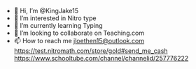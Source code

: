- 👋 Hi, I’m @KingJake15
- 👀 I’m interested in Nitro type
- 🌱 I’m currently learning Typing 
- 💞️ I’m looking to collaborate on Teaching.com
- 📫 How to reach me jloethen15@outlook.com
https://test.nitromath.com/store/gold#send_me_cash
https://www.schooltube.com/channel/channelid/257776222
<!---
KingJake15/KingJake15 is a ✨ special ✨ repository because its `README.md` (this file) appears on your GitHub profile.
You can click the Preview link to take a look at your changes.
--->
